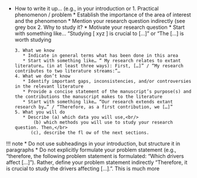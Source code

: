 




* How to write it up… (e.g., in your introduction or
      1. Practical phenomenon / problem
         * Establish the importance of the area of interest and the phenomenon
         * Mention your research question indirectly (see grey box
      2. Why to study it?
         * Motivate your research question
         * Start with something like… “Studying [ xyz ] is crucial to […]” or “The […] is worth studying
           
      3. What we know
         * Indicate in general terms what has been done in this area
         * Start with something like… “ My research relates to extant literature… (in at least three ways): First, […]” / “My research contributes to two literature streams:”…
      4. What we don’t know
         * Identify important gaps, inconsistencies, and/or controversies in the relevant literature
         * Provide a concise statement of the manuscript’s purpose(s) and the contributions the manuscript makes to the literature
         * Start with something like… “Our research extends extant research by…” / “Therefore, as a first contribution, we […]”
      5. What you will do
         * Describe (a) which data you will use,<br/>
             (b) which methods you will use to study your research question. Then,</br>
            (c), describe the fl ow of the next sections.

!!! note 
        * Do not use subheadings in your introduction, but structure it in paragraphs
        * Do not explicitly formulate your problem statement (e.g., “therefore, the following problem statement is formulated:
          “Which drivers affect […]”). Rather, define your problem statement indirectly
          “Therefore, it is crucial to study the drivers affecting […].”. This is much more